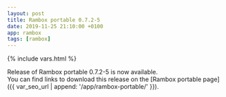 ```yaml
---
layout: post
title: Rambox portable 0.7.2-5
date: 2019-11-25 21:10:00 +0100
app: rambox
tags: [rambox]
---
```

{% include vars.html %}

Release of Rambox portable 0.7.2-5 is now available.<br />
You can find links to download this release on the [Rambox portable page]({{ var_seo_url | append: '/app/rambox-portable/' }}).